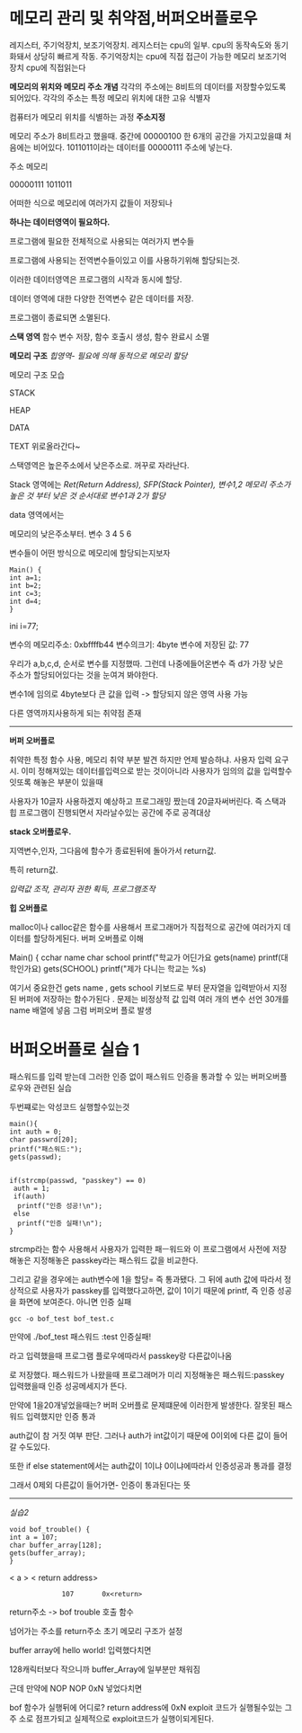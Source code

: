 메모리 관리 및 취약점,버퍼오버플로우
===

레지스터, 주기억장치, 보조기억장치. 
레지스터는 cpu의 일부. cpu의 동작속도와 동기화돼서 상당히 빠르게 작동. 주기억장치는 cpu에 직접 접근이 가능한 메모리
보조기억장치 cpu에 직접읽는다 

**메모리의 위치와 메모리 주소 개념**
각각의 주소에는 8비트의 데이터를 저장할수있도록 되어있다. 각각의 주소는 특정 메모리 위치에 대한 고유 식별자

컴퓨터가 메모리 위치를 식별하는 과정 **주소지정**

메모리 주소가 8비트라고 했을때. 중간에 00000100 한 6개의 공간을 가지고있을떄
처음에는 비어있다. 1011011이라는 데이터를 00000111 주소에 넣는다.

주소          메모리

00000111      1011011

어떠한 식으로 메모리에 여러가지 값들이 저장되나

**하나는 데이터영역이 필요하다.** 

프로그램에 필요한 전체적으로 사용되는 여러가지 변수들

프로그램에 사용되는 전역변수들이있고 이를 사용하기위해 할당되는것.

이러한 데이터영역은 프로그램의 시작과 동시에 할당.

데이터 영역에 대한 다양한 전역변수 같은 데이터를 저장.

프로그램이 종료되면 소멸된다.


**스택 영역**
함수 변수 저장, 함수 호출시 생성, 함수 완료시 소멸


**메모리 구조**
*힙영역- 필요에 의해 동적으로 메모리 할당*

메모리 구조 모습

STACK

HEAP

DATA

TEXT  위로올라간다~

스택영역은 높은주소에서 낮은주소로. 꺼꾸로 자라난다.

Stack 영역에는 
*Ret(Return Address), SFP(Stack Pointer), 변수1,2 메모리 주소가 높은 것 부터 낮은 것 순서대로 변수1과 2가 할당*

data 영역에서는

메모리의 낮은주소부터. 변수 3 4 5 6


변수들이 어떤 방식으로 메모리에 할당되는지보자

```
Main() {
int a=1;
int b=2;
int c=3;
int d=4;
}
```

ini i=77;

변수의 메모리주소: 0xbffffb44
변수의크기: 4byte
변수에 저장된 값: 77

우리가 a,b,c,d, 순서로 변수를 지정했따. 그런데 나중에들어온변수 즉 d가 가장 낮은 주소가 할당되어있다는 것을 눈여겨 봐야한다.

변수1에 임의로 4byte보다 큰 값을 입력 -> 할당되지 않은 영역 사용 가능

다른 영역까지사용하게 되는 취약점 존재

- - -


**버퍼 오버플로**


취약한 특정 함수 사용, 메모리 취약 부분 발견
하지만 언제 발승하냐. 
사용자 입력 요구시. 
이미 정해져있는 데이터를입력으로 받는 것이아니라 사용자가 임의의 값을 입력할수잇또록 해놓은 부분이 있을때

사용자가 10글자 사용하겠지 예상하고 프로그래밍 짰는데 20글자써버린다.
즉 스택과 힙 프로그램이 진행되면서 자라날수있는 공간에 주로 공격대상

**stack 오버플로우.**


지역변수,인자, 그다음에 함수가 종료된뒤에 돌아가서 return값.

특히 return값.

*입력값 조작, 관리자 권한 획득, 프로그램조작*


**힙 오버플로**


malloc이나 calloc같은 함수를 사용해서 
프로그래머가 직접적으로 공간에 여러가지 데이터를 할당하게된다.
버퍼 오버플로 이해


Main() {
cchar name
char school
printf("학교가 어딘가요
gets(name)
printf(대학인가요)
gets(SCHOOL)
printf("제가 다니는 학교는 %s)


여기서 중요한건 gets name , gets school 
키보드로 부터 문자열을 입력받아서 지정된 버퍼에 저장하는 함수가된다 .
문제는 비정상적 값 입력
여러 개의 변수 선언
30개를 name 배열에 넣음 
그럼 버퍼오버 플로 발생


버퍼오버플로 실습 1
===
패스워드를 입력 받는데 그러한 인증 없이 패스워드 인증을 통과할 수 있는 버퍼오버플로우와 관련된 실습

두번쨰로는 악성코드 실행할수있는것


```
main(){
int auth = 0;
char passwrd[20];
printf("패스워드:");
gets(passwd);


if(strcmp(passwd, "passkey") == 0)
 auth = 1;
 if(auth)
  printf("인증 성공!\n");
 else
  printf("인증 실패!\n");
}
```

strcmp라는 함수 사용해서 사용자가 입력한 패ㅡ워드와 이 프로그램에서 사전에 저장해놓은
지정해놓은 passkey라는 패스워드 값을 비교한다.

그리고 같을 경우에는 auth변수에 1을 할당= 즉 통과됐다.
그 뒤에 auth 값에 따라서 정상적으로 사용자가 passkey를 입력했다고하면, 값이 1이기 때문에 printf, 즉 인증 성공을 화면에 보여준다.
아니면 인증 실패

```
gcc -o bof_test bof_test.c
```

만약에 ./bof_test
패스워드 :test
인증실패! 

라고 입력했을때 프로그램 플로우에따라서 passkey랑 다른값이나옴

로 저장했다.
패스워드가 나왔을때 프로그래머가 미리 지정해놓은 패스워드:passkey 입력했을때 인증 성공메세지가 뜬다.

만약에 1을20개넣었을때는? 
버퍼 오버플로 문제떄문에 이러한게 발생한다.
잘못된 패스워드 입력했지만 인증 통과

auth값이 참 거짓 여부 판단.
그러나 auth가 int값이기 때문에 0이외에 다른 값이 들어갈 수도있다.

또한 if else statement에서는 auth값이 1이냐 0이냐에따라서 인증성공과 통과를 결정

그래서 0제외 다른값이 들어가면- 인증이 통과된다는 뜻


- - - 


*실습2*

```
void bof_trouble() {
int a = 107;
char buffer_array[128];
gets(buffer_array);
}
```


<buffer array > < a > < return address>
 
 
                 107       0x<return>
  
 
 
 return주소 -> bof trouble 호출 함수

  넘어가는 주소를 return주소 초기 메모리 구조가 설정
  
  buffer array에 hello world! 입력했다치면
  
  128캐릭터보다 작으니까 buffer_Array에 일부분만 채워짐
  
  근데 만약에 NOP NOP <exploit> 0xN 넣었다치면
  
  bof 함수가 실행뒤에 어디로?
  return address에 0xN exploit 코드가 실행될수있는 그주 소로 점프가되고
  실제적으로 exploit코드가 실행이되게된다.
  
  
